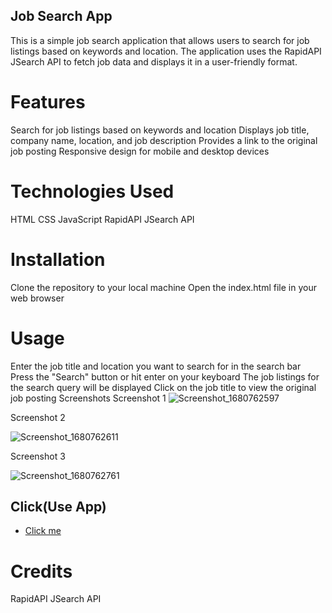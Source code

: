 ## Job Search App
This is a simple job search application that allows users to search for job listings based on keywords and location. The application uses the RapidAPI JSearch API to fetch job data and displays it in a user-friendly format.

# Features
Search for job listings based on keywords and location
Displays job title, company name, location, and job description
Provides a link to the original job posting
Responsive design for mobile and desktop devices
# Technologies Used
HTML
CSS
JavaScript
RapidAPI JSearch API
# Installation
Clone the repository to your local machine
Open the 
index.html
 file in your web browser
# Usage
Enter the job title and location you want to search for in the search bar
Press the "Search" button or hit enter on your keyboard
The job listings for the search query will be displayed
Click on the job title to view the original job posting
Screenshots
Screenshot 1
![Screenshot_1680762597](https://user-images.githubusercontent.com/81668685/230292478-eeccf596-20c0-45f2-872d-c84b00ce759e.jpg)

Screenshot 2

![Screenshot_1680762611](https://user-images.githubusercontent.com/81668685/230292499-4470f598-eff9-40f9-9d8f-09917c4835ad.jpg)

Screenshot 3

![Screenshot_1680762761](https://user-images.githubusercontent.com/81668685/230292507-1b0756af-1a06-47a4-80cc-944208003083.jpg)

## Click(Use App)

- [Click me](https://expo.dev/@zeshannaveed568/jobSearch?serviceType=classic&distribution=expo-go)


# Credits
RapidAPI JSearch API

